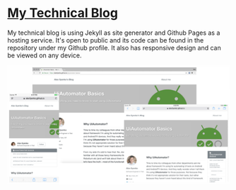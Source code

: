 # [My Technical Blog](https://alexilyenko.github.io/)
My technical blog is using Jekyll as site generator and Github Pages as a hosting service. It's open to public and its code can be found in the repository under my Github profile. It also has responsive design and can be viewed on any  device.

[![Alex Ilyenko's Blog live preview][2]][1]

[1]: https://alexilyenko.github.io/
[2]: screenshot.png (live preview)
